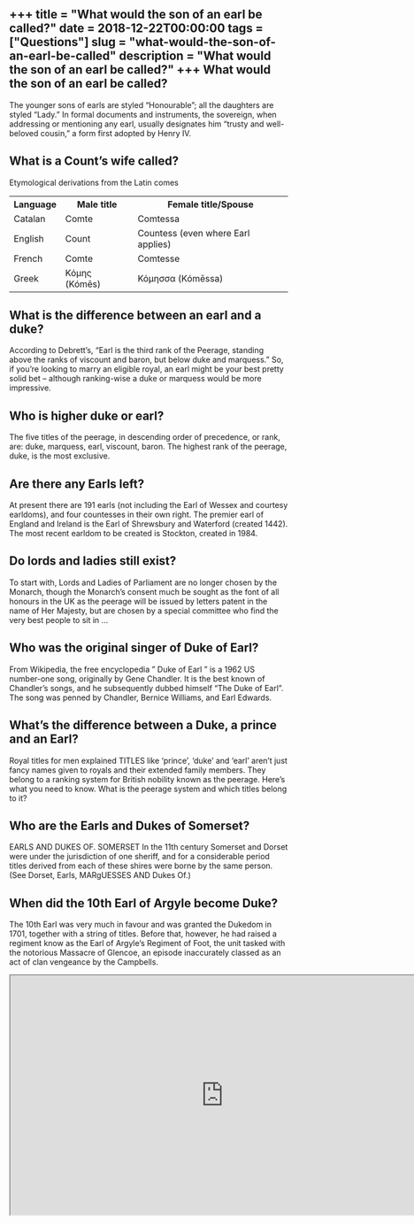 +++
title = "What would the son of an earl be called?"
date = 2018-12-22T00:00:00
tags = ["Questions"]
slug = "what-would-the-son-of-an-earl-be-called"
description = "What would the son of an earl be called?"
+++
What would the son of an earl be called?
----------------------------------------

The younger sons of earls are styled “Honourable”; all the daughters are styled “Lady.” In formal documents and instruments, the sovereign, when addressing or mentioning any earl, usually designates him “trusty and well-beloved cousin,” a form first adopted by Henry IV.

What is a Count’s wife called?
------------------------------

Etymological derivations from the Latin comes

<table><tr><th>Language</th><th>Male title</th><th>Female title/Spouse</th></tr><tr><td>Catalan</td><td>Comte</td><td>Comtessa</td></tr><tr><td>English</td><td>Count</td><td>Countess (even where Earl applies)</td></tr><tr><td>French</td><td>Comte</td><td>Comtesse</td></tr><tr><td>Greek</td><td>Κόμης (Kómēs)</td><td>Κόμησσα (Kómēssa)</td></tr></table>

What is the difference between an earl and a duke?
--------------------------------------------------

According to Debrett’s, “Earl is the third rank of the Peerage, standing above the ranks of viscount and baron, but below duke and marquess.” So, if you’re looking to marry an eligible royal, an earl might be your best pretty solid bet – although ranking-wise a duke or marquess would be more impressive.

Who is higher duke or earl?
---------------------------

The five titles of the peerage, in descending order of precedence, or rank, are: duke, marquess, earl, viscount, baron. The highest rank of the peerage, duke, is the most exclusive.

Are there any Earls left?
-------------------------

At present there are 191 earls (not including the Earl of Wessex and courtesy earldoms), and four countesses in their own right. The premier earl of England and Ireland is the Earl of Shrewsbury and Waterford (created 1442). The most recent earldom to be created is Stockton, created in 1984.

Do lords and ladies still exist?
--------------------------------

To start with, Lords and Ladies of Parliament are no longer chosen by the Monarch, though the Monarch’s consent much be sought as the font of all honours in the UK as the peerage will be issued by letters patent in the name of Her Majesty, but are chosen by a special committee who find the very best people to sit in …

Who was the original singer of Duke of Earl?
--------------------------------------------

From Wikipedia, the free encyclopedia ” Duke of Earl ” is a 1962 US number-one song, originally by Gene Chandler. It is the best known of Chandler’s songs, and he subsequently dubbed himself “The Duke of Earl”. The song was penned by Chandler, Bernice Williams, and Earl Edwards.

What’s the difference between a Duke, a prince and an Earl?
-----------------------------------------------------------

Royal titles for men explained TITLES like ‘prince’, ‘duke’ and ‘earl’ aren’t just fancy names given to royals and their extended family members. They belong to a ranking system for British nobility known as the peerage. Here’s what you need to know. What is the peerage system and which titles belong to it?

Who are the Earls and Dukes of Somerset?
----------------------------------------

EARLS AND DUKES OF. SOMERSET In the 11th century Somerset and Dorset were under the jurisdiction of one sheriff, and for a considerable period titles derived from each of these shires were borne by the same person. (See Dorset, Earls, MARgUESSES AND Dukes Of.)

When did the 10th Earl of Argyle become Duke?
---------------------------------------------

The 10th Earl was very much in favour and was granted the Dukedom in 1701, together with a string of titles. Before that, however, he had raised a regiment know as the Earl of Argyle’s Regiment of Foot, the unit tasked with the notorious Massacre of Glencoe, an episode inaccurately classed as an act of clan vengeance by the Campbells.

<iframe allow="accelerometer; autoplay; clipboard-write; encrypted-media; gyroscope; picture-in-picture" allowfullscreen="" class="__youtube_prefs__  epyt-is-override  no-lazyload" data-no-lazy="1" data-origheight="433" data-origwidth="770" data-skipgform_ajax_framebjll="" height="433" id="_ytid_47909" loading="lazy" src="https://www.youtube.com/embed/oiEjQIcNVLc?enablejsapi=1&autoplay=0&cc_load_policy=0&cc_lang_pref=&iv_load_policy=1&loop=0&modestbranding=0&rel=1&fs=1&playsinline=0&autohide=2&theme=dark&color=red&controls=1&" title="YouTube player" width="770"></iframe>